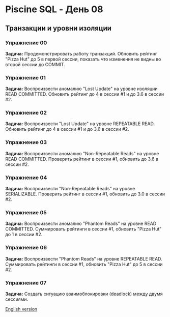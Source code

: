 # Piscine SQL - День 08

## Транзакции и уровни изоляции

### Упражнение 00
**Задача:** Продемонстрировать работу транзакций. Обновить рейтинг "Pizza Hut" до 5 в первой сессии, показать что изменения не видны во второй сессии до COMMIT.

### Упражнение 01
**Задача:** Воспроизвести аномалию "Lost Update" на уровне изоляции READ COMMITTED. Обновить рейтинг до 4 в сессии #1 и до 3.6 в сессии #2.

### Упражнение 02
**Задача:** Воспроизвести "Lost Update" на уровне REPEATABLE READ. Обновить рейтинг до 4 в сессии #1 и до 3.6 в сессии #2.

### Упражнение 03
**Задача:** Воспроизвести аномалию "Non-Repeatable Reads" на уровне READ COMMITTED. Проверить рейтинг в сессии #1, обновить до 3.6 в сессии #2.

### Упражнение 04
**Задача:** Воспроизвести "Non-Repeatable Reads" на уровне SERIALIZABLE. Проверить рейтинг в сессии #1, обновить до 3.0 в сессии #2.

### Упражнение 05
**Задача:** Воспроизвести аномалию "Phantom Reads" на уровне READ COMMITTED. Суммировать рейтинги в сессии #1, обновить "Pizza Hut" до 1 в сессии #2.

### Упражнение 06
**Задача:** Воспроизвести "Phantom Reads" на уровне REPEATABLE READ. Суммировать рейтинги в сессии #1, обновить "Pizza Hut" до 5 в сессии #2.

### Упражнение 07
**Задача:** Создать ситуацию взаимоблокировки (deadlock) между двумя сессиями.

[English version](README.md)